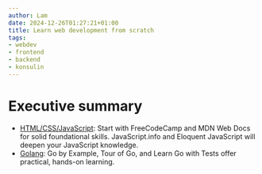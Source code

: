 ```yaml
---
author: Lam
date: 2024-12-26T01:27:21+01:00
title: Learn web development from scratch
tags:
- webdev
- frontend
- backend
- konsulin
---
```


# Executive summary

- [HTML/CSS/JavaScript](Resources/learn-JavaScript-HTML-CSS.md): Start with FreeCodeCamp and MDN Web Docs for solid foundational skills. JavaScript.info and Eloquent JavaScript will deepen your JavaScript knowledge.
- [Golang](Resources/learn-golang.md): Go by Example, Tour of Go, and Learn Go with Tests offer practical, hands-on learning.
